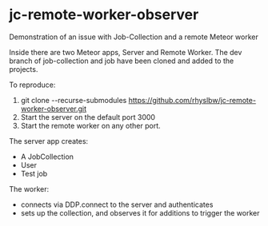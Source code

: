 # jc-remote-worker-observer
Demonstration of an issue with Job-Collection and a remote Meteor worker

Inside there are two Meteor apps, Server and Remote Worker. The dev branch of job-collection and job have been cloned and added to the projects.

To reproduce:

1. git clone --recurse-submodules https://github.com/rhyslbw/jc-remote-worker-observer.git
2. Start the server on the default port 3000
3. Start the remote worker on any other port.

The server app creates:
- A JobCollection
- User
- Test job

The worker:
- connects via DDP.connect to the server and authenticates
- sets up the collection, and observes it for additions to trigger the worker


